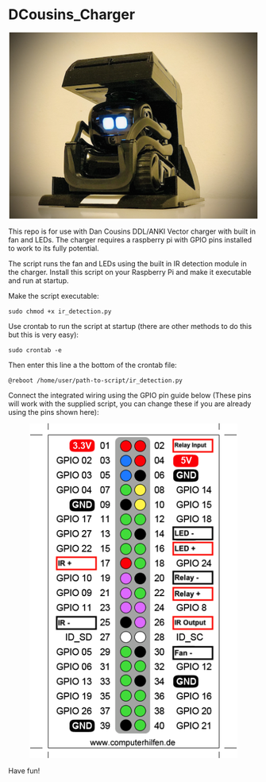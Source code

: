 # DCousins_Charger

<p align="center">
  <img src="https://github.com/RecognitionDesigns/DCousins_Charger/blob/main/images/DC_Charger.jpg" width="500" title="Dan Cousins Charger">
</p>

This repo is for use with Dan Cousins DDL/ANKI Vector charger with built in fan and LEDs.
The charger requires a raspberry pi with GPIO pins installed to work to its fully potential.

The script runs the fan and LEDs using the built in IR detection module in the charger.
Install this script on your Raspberry Pi and make it executable and run at startup.

Make the script executable: 
  ```
  sudo chmod +x ir_detection.py
  ```
Use crontab to run the script at startup (there are other methods to do this but this is very easy):
  ```
  sudo crontab -e
  ```
Then enter this line a the bottom of the crontab file:
  ```
  @reboot /home/user/path-to-script/ir_detection.py
  ```

Connect the integrated wiring using the GPIO pin guide below (These pins will work with the supplied script, you can change these if you are already using the pins shown here):

<p align="center">
  <img src="https://github.com/RecognitionDesigns/DCousins_Charger/blob/main/images/GPIO_DC_Charger.png" width="420" title="GPIO Pin Out">
</p>

Have fun!
